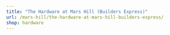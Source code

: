 ```yaml
---
title: "The Hardware at Mars Hill (Builders Express)"
url: /mars-hill/the-hardware-at-mars-hill-builders-express/
shop: hardware
---
```

